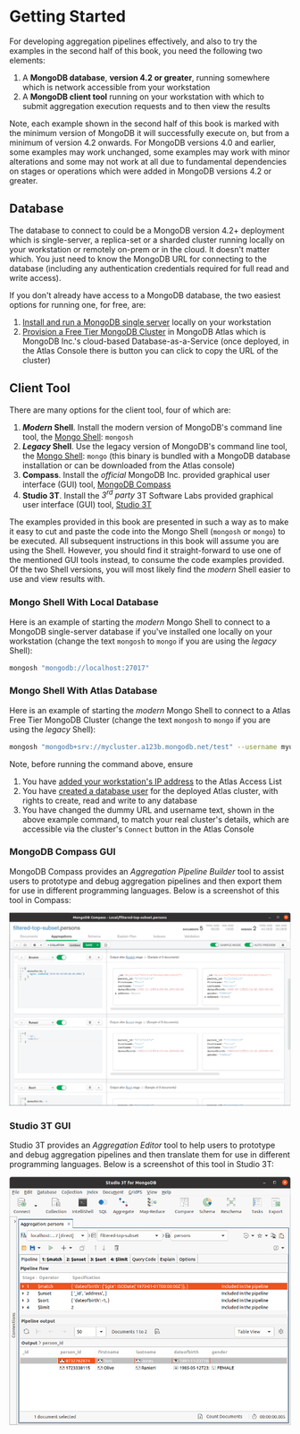 # Getting Started

For developing aggregation pipelines effectively, and also to try the examples in the second half of this book, you need the following two elements:

 1. A __MongoDB database__, __version 4.2 or greater__, running somewhere which is network accessible from your workstation
 2. A __MongoDB client tool__ running on your workstation with which to submit aggregation execution requests and to then view the results

Note, each example shown in the second half of this book is marked with the minimum version of MongoDB it will successfully execute on, but from a minimum of version 4.2 onwards. For MongoDB versions 4.0 and earlier, some examples may work unchanged, some examples may work with minor alterations and some may not work at all due to fundamental dependencies on stages or operations which were added in MongoDB versions 4.2 or greater.

## Database

The database to connect to could be a MongoDB version 4.2+ deployment which is single-server, a replica-set or a sharded cluster running locally on your workstation or remotely on-prem or in the cloud. It doesn't matter which. You just need to know the MongoDB URL for connecting to the database (including any authentication credentials required for full read and write access).

If you don't already have access to a MongoDB database, the two easiest options for running one, for free, are:

 1. [Install and run a MongoDB single server](https://docs.mongodb.com/guides/server/install/) locally on your workstation
 2. [Provision a Free Tier MongoDB Cluster](https://docs.atlas.mongodb.com/tutorial/deploy-free-tier-cluster/) in MongoDB Atlas which is MongoDB Inc.'s cloud-based Database-as-a-Service (once deployed, in the Atlas Console there is button you can click to copy the URL of the cluster)


## Client Tool

There are many options for the client tool, four of which are:

 1. __*Modern* Shell__. Install the modern version of MongoDB's command line tool, the [Mongo Shell](https://www.mongodb.com/try/download/shell): `mongosh`
 2. __*Legacy* Shell__. Use the legacy version of MongoDB's command line tool, the [Mongo Shell](https://docs.mongodb.com/manual/mongo/): `mongo` (this binary is bundled with a MongoDB database installation or can be downloaded from the Atlas console)
 3. __Compass__. Install the _official_ MongoDB Inc. provided graphical user interface (GUI) tool, [MongoDB Compass](https://www.mongodb.com/products/compass)
 4. __Studio 3T__. Install the _3<sup>rd</sup> party_ 3T Software Labs provided graphical user interface (GUI) tool, [Studio 3T](https://studio3t.com/download/)
 
The examples provided in this book are presented in such a way as to make it easy to cut and paste the code into the Mongo Shell (`mongosh` or `mongo`) to be executed. All subsequent instructions in this book will assume you are using the Shell. However, you should find it straight-forward to use one of the mentioned GUI tools instead, to consume the code examples provided. Of the two Shell versions, you will most likely find the _modern_ Shell easier to use and view results with.


### Mongo Shell With Local Database

Here is an example of starting the _modern_ Mongo Shell to connect to a MongoDB single-server database if you've installed one locally on your workstation (change the text `mongosh` to `mongo` if you are using the _legacy_ Shell):

```bash
mongosh "mongodb://localhost:27017"
```

### Mongo Shell With Atlas Database

Here is an example of starting the _modern_ Mongo Shell to connect to a Atlas Free Tier MongoDB Cluster (change the text `mongosh` to `mongo` if you are using the _legacy_ Shell):

```bash
mongosh "mongodb+srv://mycluster.a123b.mongodb.net/test" --username myuser
```

Note, before running the command above, ensure
 1. You have [added your workstation's IP address](https://docs.atlas.mongodb.com/security/add-ip-address-to-list/) to the Atlas Access List
 2. You have [created a database user](https://docs.atlas.mongodb.com/tutorial/create-mongodb-user-for-cluster/) for the deployed Atlas cluster, with rights to create, read and write to any database
 3. You have changed the dummy URL and username text, shown in the above example command, to match your real cluster's details, which are accessible via the cluster's `Connect` button in the Atlas Console


### MongoDB Compass GUI

MongoDB Compass provides an _Aggregation Pipeline Builder_ tool to assist users to prototype and debug aggregation pipelines and then export them for use in different programming languages. Below is a screenshot of this tool in Compass:

![DB Engine Aggregations Optimisations](./pics/compass.png)


### Studio 3T GUI

Studio 3T provides an _Aggregation Editor_ tool to help users to prototype and debug aggregation pipelines and then translate them for use in different programming languages. Below is a screenshot of this tool in Studio 3T:

![DB Engine Aggregations Optimisations](./pics/studio3t.png)

